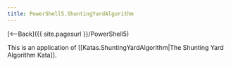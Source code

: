 ```yaml
---
title: PowerShell5.ShuntingYardAlgorithm
---
```

[<--Back]({{ site.pagesurl }}/PowerShell5)

This is an application of [[Katas.ShuntingYardAlgorithm|The Shunting Yard Algorithm Kata]].